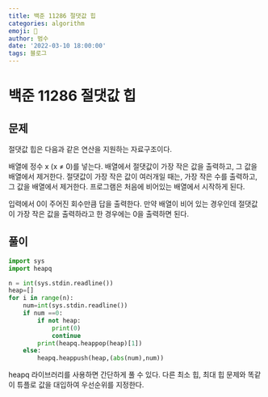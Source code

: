 ```yaml
---
title: 백준 11286 절댓값 힙
categories: algorithm
emoji: 🏃
author: 범수
date: '2022-03-10 18:00:00'
tags: 블로그
---
```

<!-- 
튜토리얼, 하우 투 가이드, 설명 ,레퍼런스 
https://documentation.divio.com/tutorials/
-->

# 백준 11286 절댓값 힙

## 문제

절댓값 힙은 다음과 같은 연산을 지원하는 자료구조이다.

배열에 정수 x (x ≠ 0)를 넣는다.
배열에서 절댓값이 가장 작은 값을 출력하고, 그 값을 배열에서 제거한다. 절댓값이 가장 작은 값이 여러개일 때는, 가장 작은 수를 출력하고, 그 값을 배열에서 제거한다.
프로그램은 처음에 비어있는 배열에서 시작하게 된다.

입력에서 0이 주어진 회수만큼 답을 출력한다. 만약 배열이 비어 있는 경우인데 절댓값이 가장 작은 값을 출력하라고 한 경우에는 0을 출력하면 된다.

## 풀이

```python
import sys
import heapq

n = int(sys.stdin.readline())
heap=[]
for i in range(n):
    num=int(sys.stdin.readline())
    if num ==0:
        if not heap:
            print(0)
            continue
        print(heapq.heappop(heap)[1])
    else:
        heapq.heappush(heap,(abs(num),num))
```

heapq 라이브러리를 사용하면 간단하게 풀 수 있다.
다른 최소 힙, 최대 힙 문제와 똑같이 튜플로 값을 대입하여 우선순위를 지정한다.
